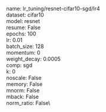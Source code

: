 name: lr_tuning/resnet-cifar10-sgd/lr4\
dataset: cifar10\
model: resnet\
resume: False\
epochs: 100\
lr: 0.01\
batch_size: 128\
momentum: 0\
weight_decay: 0.0005\
comp: sgd\
k: 0\
noscale: False\
memory: False\
mnorm: False\
mback: False\
norm_ratio: False\
